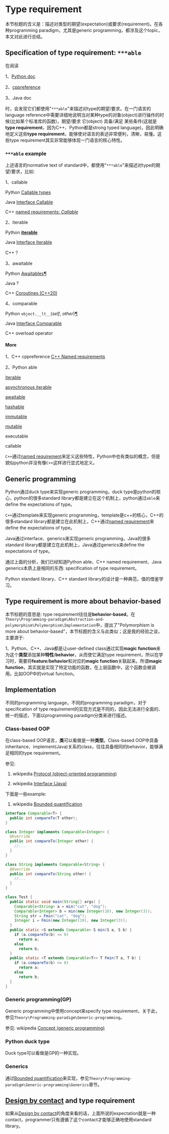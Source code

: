 # Type requirement

本节标题的含义是：描述对类型的期望(expectation)或要求(requirement)。在各种programming paradigm，尤其是generic programming，都涉及这个topic，本文对此进行总结。



## Specification of type requirement: `***able`

在阅读

1、[Python doc](https://docs.python.org/3/)

2、[cppreference](https://en.cppreference.com/w/cpp/named_req)

3、Java doc

时，会发现它们都使用"`***able`"来描述对type的期望/要求。在一门语言的language reference中需要详细地说明当对某种type的对象(object)进行操作的时候(比如某个标准库的函数)，期望/要求 它(object) 具备/满足 某些条件(这就是**type requirement**，因为C++、Python都是strong typed language)，因此明确地定义这些**type requirement**，能够使对语言的表述非常便利，清晰，易懂。这些type requirement其实非常能够体现一门语言的核心特性。

### `***able` example

上述语言的normative text of standard中，都使用"`***able`"来描述对type的期望/要求，比如:

1、callable

Python [Callable types](https://docs.python.org/3/reference/datamodel.html)

Java [Interface Callable<V>](https://docs.oracle.com/javase/7/docs/api/java/util/concurrent/Callable.html)

C++ [named requirements: *Callable*](https://en.cppreference.com/w/cpp/named_req/Callable)

2、iterable

Python [**iterable**](https://docs.python.org/3/glossary.html#term-iterable)

Java [Interface Iterable<T>](https://docs.oracle.com/javase/8/docs/api/java/lang/Iterable.html)

C++？

3、awaitable

Python [Awaitables](https://docs.python.org/3/library/asyncio-task.html#id2)[¶](https://docs.python.org/3/library/asyncio-task.html#awaitables)

Java ?

C++ [Coroutines (C++20)](https://en.cppreference.com/w/cpp/language/coroutines)

4、comparable

Python `object.__lt__`(*self*, *other*)[¶](https://docs.python.org/3/reference/datamodel.html#object.__lt__)

Java [Interface Comparable<T>](https://docs.oracle.com/javase/8/docs/api/java/lang/Comparable.html)

C++ overload operator



#### More

1、C++ cppreference [C++ Named requirements](https://en.cppreference.com/w/cpp/named_req)

2、Python able

[iterable](https://docs.python.org/3/glossary.html#term-iterable)

[asynchronous iterable](https://docs.python.org/3/glossary.html#term-asynchronous-iterable)

[awaitable](https://docs.python.org/3/glossary.html#term-awaitable) 

[hashable](https://docs.python.org/3/glossary.html#term-hashable)

[immutable](https://docs.python.org/3/glossary.html#term-immutable)

[mutable](https://docs.python.org/3/glossary.html#term-mutable)

executable 

callable 

`C++`通过[named requirement](https://en.cppreference.com/w/cpp/named_req)来定义这些特性，Python中也有类似的概念，但是貌似python并没有像`C++`这样进行显式地定义。



## Generic programming

Python通过duck type来实现generic programming，duck type是python的核心，python的很多standard library都是建立在这个机制上，python通过`able`来define the expectations of type。

`C++`通过template来实现generic programming，template是c++的核心，C++的很多standard library都是建立在此机制上，C++通过[named requirement](https://en.cppreference.com/w/cpp/named_req)来define the expectations of type。

Java通过interface、generics来实现generic programming，Java的很多standard library都是建立在此机制上，Java通过generics来define the expectations of type。

通过上面的分析，我们已经知道Python able、C++ named requirement、Java generics本质上是相同的东西: specification of type requirement。

Python standard library、C++ standard library的设计是一种典范，值的借鉴学习。

## Type requirement is more about behavior-based

本节标题的意思是: type requirement往往是**behavior-based**。在`Theory\Programming-paradigm\Abstraction-and-polymorphism\Polymorphism\Implementation`中，提出了"Polymorphism is more about behavior-based"，本节标题的含义与此类似；这是我的经验之谈，主要源于:

1、Python、C++、Java都是让user-defined class通过实现**magic function**来为这个**类型**添加某种**特性**/**behavior**，从而使它满足type requirement，所以在学习时，需要将**feature**/**behavior**和对应的**magic function**关联起来。所谓**magic function**，其实就是实现了特定功能的函数，在上层函数中，这个函数会被调用。比如OOP中的virtual function。



## Implementation

不同的programming language，不同的programming paradigm，对于specification of type requirement的实现方式是不同的，因此无法进行全面的、统一的描述，下面以programming paradigm分类来进行描述。

### Class-based OOP

在class-based OOP语言，**类**可以看做是一种**类型**。Class-based OOP中具备inheritance、implement(Java)关系的class，往往具备相同的behavior，能够满足相同的type requirement。

参见: 

1) wikipedia [Protocol (object-oriented programming)](https://en.wikipedia.org/wiki/Protocol_(object-oriented_programming))

2) wikipedia [Interface (Java)](https://en.wikipedia.org/wiki/Interface_(Java))

下面是一些example:

1) wikipedia [Bounded quantification](https://en.wikipedia.org/wiki/Bounded_quantification)

```java
interface Comparable<T> {
  public int compareTo(T other);
}

class Integer implements Comparable<Integer> {
  @Override
  public int compareTo(Integer other) {
    //...
  }
}

class String implements Comparable<String> {
  @Override
  public int compareTo(String other) {
    //...
  }
}

class Test {
  public static void main(String[] args) {
    Comparable<String> a = min("cat", "dog");
    Comparable<Integer> b = min(new Integer(10), new Integer(3));
    String str = Fmin("cat", "dog");
    Integer i = Fmin(new Integer(10), new Integer(3));
  }
  public static <S extends Comparable> S min(S a, S b) {
    if (a.compareTo(b) <= 0)
      return a;
    else
      return b;
  }
  public static <T extends Comparable<T>> T Fmin(T a, T b) {
    if (a.compareTo(b) <= 0)
      return a;
    else
      return b;
  }
}
```



### Generic programming(GP) 

Generic programming中使用concept来specify type requirement，关于此，参见`Theory\Programming-paradigm\Generic-programming`。

参见: wikipedia [Concept (generic programming)](https://en.wikipedia.org/wiki/Concept_(generic_programming))

### Python duck type

Duck type可以看做是GP的一种实现。

### Generics

通过[Bounded quantification](https://en.wikipedia.org/wiki/Bounded_quantification)来实现，参见`Theory\Programming-paradigm\Generic-programming\Generics`章节。



## [Design by contact](https://en.wikipedia.org/wiki/Design_by_contract) and type requirement



如果从[Design by contact](https://en.wikipedia.org/wiki/Design_by_contract)的角度来看的话，上面所说的expectation就是一种contact，programmer只有遵循了这个contact才能够正确地使用standard library。







